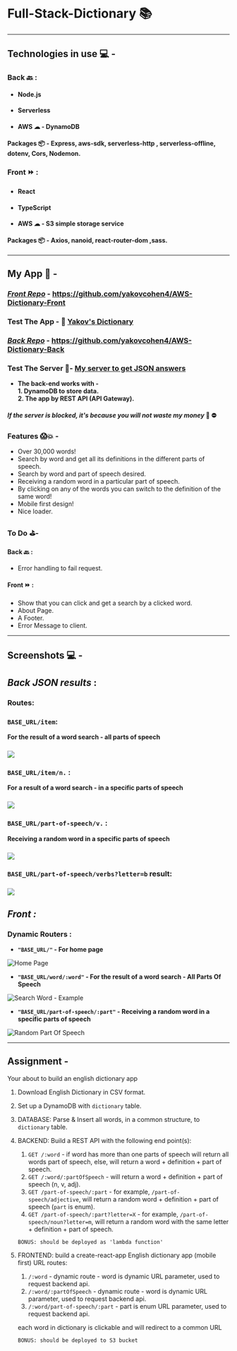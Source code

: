 # Full-Stack-Dictionary 📚

---

## Technologies in use 💻 -

### Back 🔙 :

- #### Node.js
- #### Serverless
- #### AWS ☁ - DynamoDB

#### Packages 📦 - Express, aws-sdk, serverless-http , serverless-offline, dotenv, Cors, Nodemon.

### Front ⏩ :

- #### React

- #### TypeScript

- #### AWS ☁ - S3 simple storage service

#### Packages 📦 - Axios, nanoid, react-router-dom ,sass.

---

## My App 📖 -

### <u>_Front Repo_</u> - https://github.com/yakovcohen4/AWS-Dictionary-Front

### Test The App - 🔗 [Yakov's Dictionary](http://dictionary-yakov2.s3-website-eu-west-1.amazonaws.com/)

### <u>_Back Repo_</u> - https://github.com/yakovcohen4/AWS-Dictionary-Back

### Test The Server 💯- [My server to get JSON answers](https://moj90vlvy0.execute-api.eu-west-1.amazonaws.com/dev)

- **The back-end works with - <br />1. DynamoDB to store data. <br />2. The app by REST API (API Gateway).**

#### _If the server is blocked, it's because you will not waste my money_ 💸 ⛔

### Features 😱💥 -

- Over 30,000 words!
- Search by word and get all its definitions in the different parts of speech.
- Search by word and part of speech desired.
- Receiving a random word in a particular part of speech.
- By clicking on any of the words you can switch to the definition of the same word!
- Mobile first design!
- Nice loader.

### To Do ⛳-

#### Back 🔙 :

- Error handling to fail request.

#### Front ⏩ :

- Show that you can click and get a search by a clicked word.
- About Page.
- A Footer.
- Error Message to client.

---

## Screenshots 💻 -

## **_Back JSON results_** :

### Routes:

### `BASE_URL/item`:

**For the result of a word search - all parts of speech**

### <img src="./back/README-PICTURE/back-item.png"/>

### `BASE_URL/item/n.` :

**For a result of a word search - in a specific parts of speech**

### <img src="./back/README-PICTURE\back-item-noun.png"/>

### `BASE_URL/part-of-speech/v.` :

**Receiving a random word in a specific parts of speech**

### <img src="./back/README-PICTURE\back-part-of-speech-verb.png"/>

### `BASE_URL/part-of-speech/verbs?letter=b` result:

### <img src="./back/README-PICTURE\back-part-of-speech-verb.png"/>

## **_Front :_**

### Dynamic Routers :

- **`"BASE_URL/"` - For home page**

![Home Page](./front/README-PICS/front-homepage.png)

- **`"BASE_URL/word/:word"` - For the result of a word search - All Parts Of Speech**

![Search Word - Example](./front/README-PICS/front-search-word.png)

- **`"BASE_URL/part-of-speech/:part"` - Receiving a random word in a specific parts of speech**

![Random Part Of Speech](./front/README-PICS/front-part-of-speech.png)

---

## Assignment -

Your about to build an english dictionary app

1. Download English Dictionary in CSV format.
2. Set up a DynamoDB with `dictionary` table.
3. DATABASE: Parse & Insert all words, in a common structure, to `dictionary` table.
4. BACKEND: Build a REST API with the following end point(s):

   1. `GET /:word` - if word has more than one parts of speech will return all words part of speech, else, will return a word + definition + part of speech.
   2. `GET /:word/:partOfSpeech` - will return a word + definition + part of speech (n, v, adj).
   3. `GET /part-of-speech/:part` - for example, `/part-of-speech/adjective`, will return a random word + definition + part of speech (`part` is enum).
   4. `GET /part-of-speech/:part?letter=X` - for example, `/part-of-speech/noun?letter=m`, will return a random word with the same letter + definition + part of speech.

   `BONUS: should be deployed as 'lambda function'`

5. FRONTEND: build a create-react-app English dictionary app (mobile first)
   URL routes:

   1. `/:word` - dynamic route - word is dynamic URL parameter, used to request backend api.
   2. `/:word/:partOfSpeech` - dynamic route - word is dynamic URL parameter, used to request backend api.
   3. `/:word/part-of-speech/:part` - part is enum URL parameter, used to request backend api.

   each word in dictionary is clickable and will redirect to a common URL

   `BONUS: should be deployed to S3 bucket`
